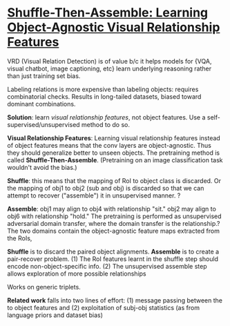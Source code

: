 # [Shuffle-Then-Assemble: Learning Object-Agnostic Visual Relationship Features](https://arxiv.org/pdf/1808.00171.pdf)

VRD (Visual Relation Detection) is of value b/c it helps models for {VQA, visual chatbot, image captioning, etc} learn underlying reasoning rather than just training set bias.

Labeling relations is more expensive than labeling objects: requires combinatorial checks. Results in long-tailed datasets, biased toward dominant combinations.

**Solution**: learn *visual relationship features*, not object features. Use a self-supervised/unsupervised method to do so.

**Visual Relationship Features**: Learning visual relationship features instead of object features means that the conv layers are object-agnostic. Thus they should generalize better to unseen objects. The pretraining method is called **Shuffle-Then-Assemble**. (Pretraining on an image classification task wouldn't avoid the bias.)

**Shuffle**: this means that the mapping of RoI to object class is discarded. Or the mapping of obj1 to obj2 (sub and obj) is discarded so that we can attempt to recover ("assemble") it in unsupervised manner. ?

**Assemble**: obj1 may align to obj4 with relationship "sit." obj2 may align to obj6 with relationship "hold." The pretraining is performed as unsupervised adversarial domain transfer, where the domain transfer is the relationship.? The two domains contain the object-agnostic feature maps extracted from the RoIs,

**Shuffle** is to discard the paired object alignments. **Assemble** is to create a pair-recover problem. (1) The RoI features learnt in the shuffle step should encode non-object-specific info. (2) The unsupervised assemble step allows exploration of more possible relationships

Works on generic triplets.

**Related work** falls into two lines of effort: (1) message passing between the to object features and (2) exploitation of subj-obj statistics (as from language priors and dataset bias)
<!--stackedit_data:
eyJoaXN0b3J5IjpbMTYzODYyNTE5OCw3MzY2NTg3NDUsLTUxMT
UxMzQyNywtMTQ5ODQzMTEyNCwyMjEyMDk1ODQsNDkxMjMzNzQ3
XX0=
-->